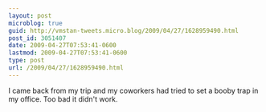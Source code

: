 ```yaml
---
layout: post
microblog: true
guid: http://vmstan-tweets.micro.blog/2009/04/27/1628959490.html
post_id: 3051407
date: 2009-04-27T07:53:41-0600
lastmod: 2009-04-27T07:53:41-0600
type: post
url: /2009/04/27/1628959490.html
---
```

I came back from my trip and my coworkers had tried to set a booby trap in my office. Too bad it didn't work.
